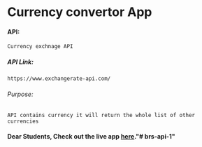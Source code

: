 # Currency convertor App

#### API:
    Currency exchnage API

##### API Link:
    https://www.exchangerate-api.com/

###### Purpose:
    API contains currency it will return the whole list of other currencies

#### Dear Students, Check out the live app [here](http://203.193.173.125/buildriseshine/api/javascript/currency-convertor)."# brs-api-1" 
